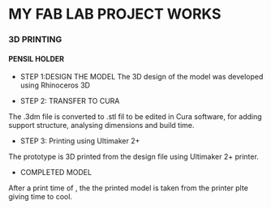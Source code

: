 # MY FAB LAB PROJECT WORKS

### 3D PRINTING
#### PENSIL HOLDER
*  STEP 1:DESIGN THE MODEL
The 3D design of the model was developed using Rhinoceros 3D

* STEP 2: TRANSFER TO CURA   

The .3dm file is converted to .stl fil to be edited in Cura software, for adding support structure, analysing 
dimensions and build time.

* STEP 3: Printing using Ultimaker 2+

The prototype is 3D printed from the design file using Ultimaker 2+ printer.

* COMPLETED MODEL

After a print time of , the the printed model is taken from the printer plte giving time to cool.


 
